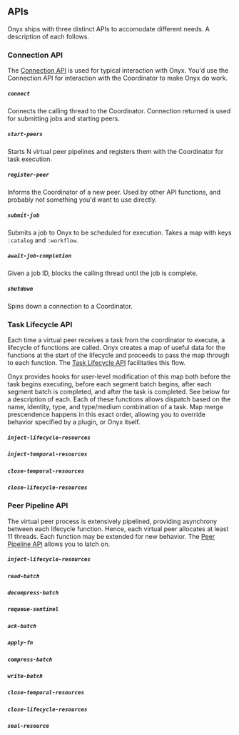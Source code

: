 ## APIs

Onyx ships with three distinct APIs to accomodate different needs. A description of each follows.

### Connection API

The [Connection API](https://github.com/MichaelDrogalis/onyx/blob/0.3.x/src/onyx/api.clj) is used for typical interaction with Onyx. You'd use the Connection API for interaction with the Coordinator to make Onyx do work.

##### `connect`

Connects the calling thread to the Coordinator. Connection returned is used for submitting jobs and starting peers.

##### `start-peers`

Starts N virtual peer pipelines and registers them with the Coordinator for task execution.

##### `register-peer`

Informs the Coordinator of a new peer. Used by other API functions, and probably not something you'd want to use directly.

##### `submit-job`

Submits a job to Onyx to be scheduled for execution. Takes a map with keys `:catalog` and `:workflow`.

##### `await-job-completion`

Given a job ID, blocks the calling thread until the job is complete.

##### `shutdown`

Spins down a connection to a Coordinator.

### Task Lifecycle API

Each time a virtual peer receives a task from the coordinator to execute, a lifecycle of functions are called. Onyx creates a map of useful data for the functions at the start of the lifecycle and proceeds to pass the map through to each function. The [Task Lifecycle API](https://github.com/MichaelDrogalis/onyx/blob/0.3.x/src/onyx/peer/task_lifecycle_extensions.clj) facilitaties this flow.

Onyx provides hooks for user-level modification of this map both before the task begins executing, before each segment batch begins, after each segment batch is completed, and after the task is completed. See below for a description of each. Each of these functions allows dispatch based on the name, identity, type, and type/medium combination of a task. Map merge prescendence happens in this exact order, allowing you to override behavior specified by a plugin, or Onyx itself.

##### `inject-lifecycle-resources`

##### `inject-temporal-resources`

##### `close-temporal-resources`

##### `close-lifecycle-resources`

### Peer Pipeline API

The virtual peer process is extensively pipelined, providing asynchrony between each lifecycle function. Hence, each virtual peer allocates at least 11 threads. Each function may be extended for new behavior. The [Peer Pipeline API](https://github.com/MichaelDrogalis/onyx/blob/0.3.x/src/onyx/peer/pipeline_extensions.clj) allows you to latch on.

##### `inject-lifecycle-resources`

##### `read-batch`

##### `decompress-batch`

##### `requeue-sentinel`

##### `ack-batch`

##### `apply-fn`

##### `compress-batch`

##### `write-batch`

##### `close-temporal-resources`

##### `close-lifecycle-resources`

##### `seal-resource`
